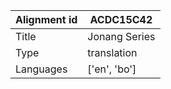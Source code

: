 |Alignment id | ACDC15C42
| --- | --- 
|Title | Jonang Series 
|Type | translation
|Languages | ['en', 'bo']